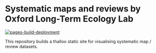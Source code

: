 # Systematic maps and reviews by Oxford Long-Term Ecology Lab

[![pages-build-deployment](https://github.com/oxlel/evidencemaps/actions/workflows/pages/pages-build-deployment/badge.svg)](https://github.com/oxlel/evidencemaps/actions/workflows/pages/pages-build-deployment)

This repository builds a thalloo static site for visualising systematic map / review datasets.
